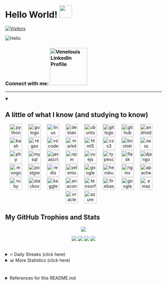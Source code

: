 # Hello World! <img src="https://media.giphy.com/media/hvRJCLFzcasrR4ia7z/giphy.gif" width="40px">
[![Visitors](https://api.visitorbadge.io/api/combined?path=https%3A%2F%2Fgithub.com%2Fvenelouis&label=visitors%20(daily%2Ftotal)%3A&labelColor=%23000000&countColor=%2327b800&labelStyle=upper&dateShow=true)](https://visitorbadge.io/status?path=https%3A%2F%2Fgithub.com%2Fvenelouis)

![Hello](https://media.giphy.com/media/MC6eSuC3yypCU/giphy.gif) 
### Connect with me:  <a href="https://www.linkedin.com/in/venelouis/" target="_blank"><img src="https://content.linkedin.com/content/dam/me/business/en-us/amp/brand-site/v2/bg/Chinese-LI-Logo.svg.original.svg" alt="Venelouis LinkedIn Profile" width="120" ></a>
--- 
<details open> 
<summary><h2> A little of what I know (and studying to know) </h2></summary>
<div align="center">
  <img src="https://img.shields.io/badge/Python-3776AB?logo=python&logoColor=white&style=for-the-badge" height="40" alt="python logo"  />
  <img width="12" />
  <img src="https://cdn.jsdelivr.net/gh/devicons/devicon/icons/go/go-original.svg" height="40" alt="go logo"  />
  <img width="12" />
  <img src="https://cdn.jsdelivr.net/gh/devicons/devicon/icons/linux/linux-original.svg" height="40" alt="linux logo"  />
  <img width="12" />
  <img src="https://cdn.jsdelivr.net/gh/devicons/devicon/icons/debian/debian-original.svg" height="40" alt="debian logo"  />
  <img width="12" />
  <img src="https://cdn.simpleicons.org/ubuntu/E95420" height="40" alt="ubuntu logo"  />
  <img width="12" />
  <img src="https://cdn.jsdelivr.net/gh/devicons/devicon/icons/git/git-original.svg" height="40" alt="git logo"  />
  <img width="12" />
  <img src="https://skillicons.dev/icons?i=github" height="40" alt="github logo"  />
  <img width="12" />
  <img src="https://cdn.simpleicons.org/android/3DDC84" height="40" alt="android logo"  />
  <img width="12" />
  <img src="https://cdn.simpleicons.org/gnubash/4EAA25" height="40" alt="bash logo"  />
  <img width="12" />
  <img src="https://skillicons.dev/icons?i=regex" height="40" alt="regex logo"  />
  <img width="12" />
  <img src="https://cdn.jsdelivr.net/gh/devicons/devicon/icons/vscode/vscode-original.svg" height="40" alt="vscode logo"  />
  <img width="12" />
  <img src="https://skillicons.dev/icons?i=md" height="40" alt="markdown logo"  />
  <img width="12" />
  <img src="https://cdn.jsdelivr.net/gh/devicons/devicon/icons/html5/html5-original.svg" height="40" alt="html5 logo"  />
  <img width="12" />
  <img src="https://cdn.jsdelivr.net/gh/devicons/devicon/icons/css3/css3-original.svg" height="40" alt="css3 logo"  />
  <img width="12" />
  <img src="https://cdn.jsdelivr.net/gh/devicons/devicon/icons/bootstrap/bootstrap-original.svg" height="40" alt="bootstrap logo"  />
  <img width="12" />
  <img src="https://cdn.jsdelivr.net/gh/devicons/devicon/icons/sass/sass-original.svg" height="40" alt="sass logo"  />
  <img width="12" />
  <img src="https://cdn.simpleicons.org/php/777BB4" height="40" alt="php logo"  />
  <img width="12" />
  <img src="https://cdn.simpleicons.org/mysql/4479A1" height="40" alt="mysql logo"  />
  <img width="12" />
  <img src="https://cdn.jsdelivr.net/gh/devicons/devicon/icons/javascript/javascript-original.svg" height="40" alt="javascript logo"  />
  <img width="12" />
  <img src="https://cdn.jsdelivr.net/gh/devicons/devicon/icons/npm/npm-original-wordmark.svg" height="40" alt="npm logo"  />
  <img width="12" />
  <img src="https://cdn.jsdelivr.net/gh/devicons/devicon/icons/vuejs/vuejs-original.svg" height="40" alt="vuejs logo"  />
  <img width="12" />
  <img src="https://cdn.jsdelivr.net/gh/devicons/devicon/icons/typescript/typescript-original.svg" height="40" alt="typescript logo"  />
  <img width="12" />
  <img src="https://skillicons.dev/icons?i=flask" height="40" alt="flask logo"  />
  <img width="12" />
  <img src="https://skillicons.dev/icons?i=django" height="40" alt="django logo"  />
  <img width="12" />
  <img src="https://skillicons.dev/icons?i=mongodb" height="40" alt="mongodb logo"  />
  <img width="12" />
  <img src="https://cdn.jsdelivr.net/gh/devicons/devicon/icons/postgresql/postgresql-original.svg" height="40" alt="postgresql logo"  />
  <img width="12" />
  <img src="https://cdn.simpleicons.org/redis/DC382D" height="40" alt="redis logo"  />
  <img width="12" />
  <img src="https://cdn.simpleicons.org/selenium/43B02A" height="40" alt="selenium logo"  />
  <img width="12" />
  <img src="https://cdn.jsdelivr.net/gh/devicons/devicon/icons/google/google-original.svg" height="40" alt="google logo"  />
  <img width="12" />
  <img src="https://skillicons.dev/icons?i=heroku" height="40" alt="heroku logo"  />
  <img width="12" />
  <img src="https://cdn.simpleicons.org/nginx/009639" height="40" alt="nginx logo"  />
  <img width="12" />
  <img src="https://cdn.jsdelivr.net/gh/devicons/devicon/icons/apache/apache-original.svg" height="40" alt="apache logo"  />
  <img width="12" />
  <img src="https://cdn.simpleicons.org/ruby/CC342D" height="40" alt="ruby logo"  />
  <img width="12" />
  <img src="https://cdn.simpleicons.org/stackoverflow/F58025" height="40" alt="stackoverflow logo"  />
  <img width="12" />
  <img src="https://cdn.simpleicons.org/kaggle/20BEFF" height="40" alt="kaggle logo"  />
  <img width="12" />
  <img src="https://cdn.simpleicons.org/anaconda/44A833" height="40" alt="anaconda logo"  />
  <img width="12" />
  <img src="https://cdn.jsdelivr.net/gh/devicons/devicon/icons/tensorflow/tensorflow-original.svg" height="40" alt="tensorflow logo"  />
  <img width="12" />
  <img src="https://skillicons.dev/icons?i=firebase" height="40" alt="firebase logo"  />
  <img width="12" />
  <img src="https://skillicons.dev/icons?i=gcp" height="40" alt="googlecloud logo"  />
  <img width="12" />
  <img src="https://skillicons.dev/icons?i=aws" height="40" alt="amazonwebservices logo"  />
  <img width="12" />
  <img src="https://cdn.jsdelivr.net/gh/devicons/devicon/icons/oracle/oracle-original.svg" height="40" alt="oracle logo"  />
  <img width="12" />
  <img src="https://cdn.jsdelivr.net/gh/devicons/devicon/icons/azure/azure-original.svg" height="40" alt="azure logo"  />
  <img width="12" />
</div>
</details>

## My GitHub Trophies and Stats
<p align="center"><img src="https://github-profile-trophy.vercel.app/?username=venelouis&theme=juicyfresh"/></a></p>

<p align="center"><img src="http://github-profile-summary-cards.vercel.app/api/cards/stats?username=venelouis&theme=transparent"/> 
<img src="http://github-profile-summary-cards.vercel.app/api/cards/productive-time?username=venelouis&theme=transparent&utcOffset=-3" />
<img src="http://github-profile-summary-cards.vercel.app/api/cards/repos-per-language?username=venelouis&theme=transparent"/>
<img src="http://github-profile-summary-cards.vercel.app/api/cards/most-commit-language?username=venelouis&theme=transparent" /> 
</p>
<br>

<details align="left">
  <summary>🔥 Daily Streaks (click here)</summary> <br>
  <p align="center"><img src="https://streak-stats.demolab.com?user=venelouis&theme=burnt-neon"/></p>
</details>

<details align="left">
  <summary>📊 More Statistics (click here)</summary> <br>
  <p align="center"><img src="https://github-readme-stats.vercel.app/api?username=venelouis&show_icons=true\&show=reviews,discussions_started,discussions_answered,prs_merged,prs_merged_percentage&theme=radical&rank_icon=percentile"/> <img src="https://github-readme-stats.vercel.app/api/top-langs/?username=venelouis&layout=compact&langs_count=10&theme=radical&custom_title=Top%20Languages" alt="Top Languages" /> </p>
  <p align="center"><img src="http://github-profile-summary-cards.vercel.app/api/cards/profile-details?username=venelouis&theme=chartreuse_dark"/></p>
  <p align="center"><img src="https://github-readme-activity-graph.vercel.app/graph?username=venelouis&radius=16&theme=chartreuse-dark&area=true&order=5"alt="activity-graph graph"/>
  <p align="right">*did you notice they are a little bit different?! Lol </p>
</details>
<br>
<br>
<details align="left">
  <summary>References for this README.md</summary><br>
  <ul>
    <li>Visitors Badge by <a href="https://visitorbadge.io/status?path=https%3A%2F%2Fgithub.com%2Fvenelouis">visitorbadge.io</a></li>
    <li>Matrix image GIF by <a href="https://media.giphy.com/media/MC6eSuC3yypCU/giphy.gif">giphy.com</a></li>
    <li>GitHub Streaks by <a href="https://github.com/DenverCoder1/github-readme-streak-stats">DenverCoder1</a></li>
    <li>Contribution Graph by <a href="https://github.com/Ashutosh00710/github-readme-activity-graph">Ashutosh00710</a></li>
    <li>GitHub Trophies by <a href="https://github.com/ryo-ma/github-profile-trophy">ryo-ma</a></li>
    <li>Shields and icons I got from <a href="https://profile-readme-generator.com">maurodesouza readme-generator</a></li>
    <li>GitHub Stats and Top Languages by <a href="https://github.com/anuraghazra/github-readme-stats">anuraghazra</a></li>
    <li>GitHub Summary Cards by <a href="https://github.com/vn7n24fzkq/github-profile-summary-cards">vn7n24fzkq</a></li>
  </ul>
  <div align="right">Made with 💚 by <a href="https://github.com/venelouis">@venelouis</a>.</div>
</details>
<!-- Veja também: 
- https://profile-readme-generator.com/ 
- https://rahuldkjain.github.io/gh-profile-readme-generator/
- Snake by <a href="https://github.com/Platane/snk">Platane</a>
<p align="center"><img src="https://raw.githubusercontent.com/platane/snk/output/github-contribution-grid-snake-dark.svg" alt="Snake animation" /></p>
<p align="center"><img src="https://github.com/venelouis/venelouis/blob/main/snake.svg"/></p>
-->
